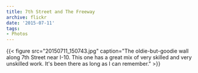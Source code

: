 ```yaml
---
title: 7th Street and The Freeway
archive: flickr
date: '2015-07-11'
tags:
- Photos
---
```

{{< figure src="20150711_150743.jpg" caption="The oldie-but-goodie wall along 7th Street near I-10. This one has a great mix of very skilled and very unskilled work. It's been there as long as I can remember." >}}
